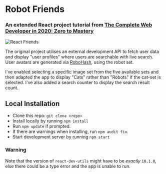 # Robot Friends
### An extended React project tutorial from [The Complete Web Developer in 2020: Zero to Mastery](https://www.udemy.com/course/the-complete-web-developer-zero-to-mastery/)

![React Friends](/../master/reactfriends.png?raw=true "reactfriends application screen capture")

The original project utilises an external development API to fetch user data and display "user profiles" where users are searchable with live search. User avatars are generated via [RoboHash](https://robohash.org/), using the robot set.

I've enabled selecting a specific image set from the five available sets and then adapted the app to display "Cats" rather than "Robots" if the cat-set is selected.
I've also added a search counter to display the search result count.

## Local Installation
* Clone this repo: `git clone <repo>`
* Install locally by running `npm install`
* Run `npm update` if prompted.
* If there are warnings when installing, run `npm audit fix`.
* Start development server by running `npm start`

### Warning
Note that the version of `react-dev-utils` might have to be _exactly_ `10.1.0`, else there could be a type error and the app is unable to run.

